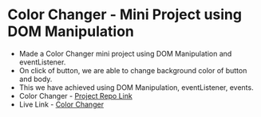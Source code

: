 <h1>Color Changer - Mini Project using DOM Manipulation</h1>

- Made a Color Changer mini project using DOM Manipulation and eventListener.
- On click of button, we are able to change background color of button and body.
- This we have achieved using DOM Manipulation, eventListener, events.
- Color Changer - [Project Repo Link](https://github.com/MadhavSahi/FullStack-JavaScript-2022-23/tree/main/Class-16%2C17-DOM_21%2C22-Jan_23/DOM-practice "Project Repo Link")
- Live Link - [Color Changer](https://colorchanger-madhavsahi.netlify.app/ "Live Link")